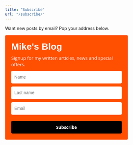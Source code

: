 ```yaml
---
title: "Subscribe"
url: "/subscribe/"
---
```


Want new posts by email? Pop your address below.

<style type="text/css">
@import url("https://assets.mlcdn.com/fonts.css?version=1761560");
</style>

<style type="text/css">
/* LOADER */
.ml-form-embedSubmitLoad {display: inline-block;width: 20px;height: 20px;}
.g-recaptcha {transform: scale(1);-webkit-transform: scale(1);transform-origin: 0 0;-webkit-transform-origin: 0 0;}
.sr-only {position: absolute;width: 1px;height: 1px;padding: 0;margin: -1px;overflow: hidden;clip: rect(0,0,0,0);border: 0;}
.ml-form-embedSubmitLoad:after {content: " ";display: block;width: 11px;height: 11px;margin: 1px;border-radius: 50%;border: 4px solid #fff;border-color: #ffffff #ffffff #ffffff transparent;animation: ml-form-embedSubmitLoad 1.2s linear infinite;}
@keyframes ml-form-embedSubmitLoad {0% {transform: rotate(0deg);}100% {transform: rotate(360deg);}}
#mlb2-32599344.ml-form-embedContainer {box-sizing: border-box;display: table;margin: 0 auto;position: static;width: 100% !important;}
#mlb2-32599344.ml-form-embedContainer .ml-form-embedWrapper {background-color: #ff4f00 !important;border-width: 0px;border-color: transparent;border-radius: 4px;border-style: solid;box-sizing: border-box;display: inline-block !important;margin: 0;padding: 0;position: relative;width: 400px;max-width: 100%;}
#mlb2-32599344.ml-form-embedContainer .ml-form-embedWrapper .ml-form-embedBody {padding: 20px 20px 0 20px;}
#mlb2-32599344.ml-form-embedContainer .ml-form-embedWrapper .ml-form-embedBody .ml-form-embedContent h4 {color: #ffffff;font-family: 'Poppins', sans-serif;font-size: 30px;font-weight: 700;margin: 0 0 10px 0;text-align: left;}
#mlb2-32599344.ml-form-embedContainer .ml-form-embedWrapper .ml-form-embedBody .ml-form-embedContent p {color: #ffffff;font-family: 'Open Sans', Arial, Helvetica, sans-serif;font-size: 15px;font-weight: 400;line-height: 21px;margin: 0 0 10px 0;text-align: left;}
#mlb2-32599344.ml-form-embedContainer .ml-form-embedWrapper .ml-form-embedBody .ml-form-fieldRow {margin: 0 0 10px 0;width: 100%;}
#mlb2-32599344.ml-form-embedContainer .ml-form-embedWrapper .ml-form-embedBody .ml-form-fieldRow input {background-color: #ffffff !important;color: #333333 !important;border-color: #fff6f6;border-radius: 4px !important;border-style: solid !important;border-width: 0px !important;font-family: 'Poppins', sans-serif;font-size: 14px !important;height: auto;line-height: 21px !important;margin-bottom: 0;margin-top: 0;margin-left: 0;margin-right: 0;padding: 10px 10px !important;width: 100% !important;box-sizing: border-box !important;}
#mlb2-32599344.ml-form-embedContainer .ml-form-embedWrapper .ml-form-embedBody .ml-form-embedSubmit {margin: 0 0 20px 0;float: left;width: 100%;}
#mlb2-32599344.ml-form-embedContainer .ml-form-embedWrapper .ml-form-embedBody .ml-form-embedSubmit button {background-color: #000000 !important;border: none !important;border-radius: 4px !important;box-shadow: none !important;color: #ffffff !important;cursor: pointer;font-family: 'Open Sans', Arial, Helvetica, sans-serif !important;font-size: 14px !important;font-weight: 700 !important;line-height: 21px !important;height: auto;padding: 10px !important;width: 100% !important;box-sizing: border-box !important;}
#mlb2-32599344.ml-form-embedContainer .ml-form-embedWrapper .ml-form-embedBody .ml-form-embedSubmit button:hover {background-color: #333333 !important;}
.ml-form-recaptcha {margin-bottom: 20px;}
</style>

<div id="mlb2-32599344" class="ml-form-embedContainer ml-subscribe-form ml-subscribe-form-32599344">
  <div class="ml-form-align-center">
    <div class="ml-form-embedWrapper embedForm">
      <div class="ml-form-embedBody ml-form-embedBodyDefault row-form">
        <div class="ml-form-embedContent">
          <h4>Mike's Blog</h4>
          <p>Signup for my written articles, news and special offers.</p>
        </div>
        <form class="ml-block-form" action="https://assets.mailerlite.com/jsonp/1849787/forms/169453382423020905/subscribe" data-code="" method="post" target="_blank">
          <div class="ml-form-formContent">
            <div class="ml-form-fieldRow">
              <div class="ml-field-group ml-field-name">
                <input aria-label="name" type="text" class="form-control" name="fields[name]" placeholder="Name" autocomplete="given-name">
              </div>
            </div>
            <div class="ml-form-fieldRow">
              <div class="ml-field-group ml-field-last_name">
                <input aria-label="last_name" type="text" class="form-control" name="fields[last_name]" placeholder="Last name" autocomplete="family-name">
              </div>
            </div>
            <div class="ml-form-fieldRow ml-last-item">
              <div class="ml-field-group ml-field-email ml-validate-email ml-validate-required">
                <input aria-label="email" aria-required="true" type="email" class="form-control" name="fields[email]" placeholder="Email" autocomplete="email">
              </div>
            </div>
          </div>
          <div class="ml-form-recaptcha ml-validate-required">
            <div class="g-recaptcha" data-sitekey="6Lf1KHQUAAAAAFNKEX1hdSWCS3mRMv4FlFaNslaD"></div>
          </div>
          <input type="hidden" name="ml-submit" value="1">
          <div class="ml-form-embedSubmit">
            <button type="submit" class="primary">Subscribe</button>
            <button disabled="disabled" style="display: none;" type="button" class="loading">
              <div class="ml-form-embedSubmitLoad"></div>
              <span class="sr-only">Loading...</span>
            </button>
          </div>
          <input type="hidden" name="anticsrf" value="true">
        </form>
      </div>
      <div class="ml-form-successBody row-success" style="display: none">
        <div class="ml-form-successContent">
          <h4>Thank you!</h4>
          <p>You have successfully joined our subscriber list.</p>
        </div>
      </div>
    </div>
  </div>
</div>

<script>
function ml_webform_success_32599344() {
  var $ = ml_jQuery || jQuery;
  $('.ml-subscribe-form-32599344 .row-success').show();
  $('.ml-subscribe-form-32599344 .row-form').hide();
}
</script>
<script src="https://www.google.com/recaptcha/api.js"></script>
<script src="https://groot.mailerlite.com/js/w/webforms.min.js?v176e10baa5e7ed80d35ae235be3d5024" type="text/javascript"></script>
<script>fetch("https://assets.mailerlite.com/jsonp/1849787/forms/169453382423020905/takel")</script>
